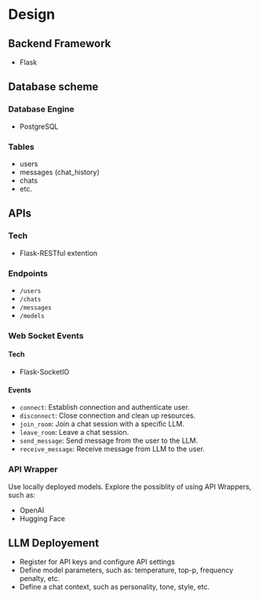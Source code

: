 # Design
## Backend Framework
- Flask
## Database scheme
### Database Engine
- PostgreSQL
### Tables
- users
- messages (chat_history)
- chats
- etc.
## APIs
### Tech
- Flask-RESTful extention
### Endpoints
- `/users`
- `/chats`
- `/messages`
- `/models`
### Web Socket Events
#### Tech
- Flask-SocketIO
#### Events
- `connect`: Establish connection and authenticate user.
- `disconnect`: Close connection and clean up resources.
- `join_room`: Join a chat session with a specific LLM.
- `leave_room`: Leave a chat session.
- `send_message`: Send message from the user to the LLM.
- `receive_message`: Receive message from LLM to the user.
### API Wrapper
Use locally deployed models.
Explore the possiblity of using API Wrappers, such as:
- OpenAI
- Hugging Face

## LLM Deployement
- Register for API keys and configure API settings
- Define model parameters, such as: temperature, top-p, frequency penalty, etc.
- Define a chat context, such as personality, tone, style, etc.